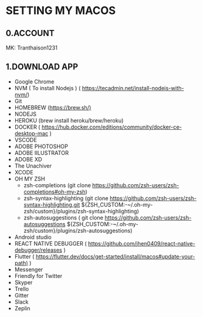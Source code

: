 # SETTING MY MACOS

## 0.ACCOUNT

MK: Tranthaison1231

## 1.DOWNLOAD APP

- Google Chrome
- NVM ( To install Nodejs ) ( <https://tecadmin.net/install-nodejs-with-nvm/>)
- Git
- HOMEBREW (<https://brew.sh/)>
- NODEJS
- HEROKU (brew install heroku/brew/heroku)
- DOCKER ( <https://hub.docker.com/editions/community/docker-ce-desktop-mac> )
- VSCODE
- ADOBE PHOTOSHOP
- ADOBE IILUSTRATOR
- ADOBE XD
- The Unachiver
- XCODE
- OH MY ZSH
  - zsh-completions (git clone https://github.com/zsh-users/zsh-completions#oh-my-zsh)
  - zsh-syntax-highlighting (git clone https://github.com/zsh-users/zsh-syntax-highlighting.git ${ZSH_CUSTOM:-~/.oh-my-zsh/custom}/plugins/zsh-syntax-highlighting)
  - zsh-autosuggestions ( git clone https://github.com/zsh-users/zsh-autosuggestions ${ZSH_CUSTOM:-~/.oh-my-zsh/custom}/plugins/zsh-autosuggestions)
- Android studio
- REACT NATIVE DEBUGGER ( <https://github.com/jhen0409/react-native-debugger/releases> )
- Flutter ( <https://flutter.dev/docs/get-started/install/macos#update-your-path)> )
- Messenger
- Friendly for Twitter
- Skyper
- Trello
- Gitter
- Slack
- Zeplin
